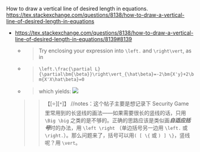 
How to draw a vertical line of desired length in equations. https://tex.stackexchange.com/questions/8138/how-to-draw-a-vertical-line-of-desired-length-in-equations
- https://tex.stackexchange.com/questions/8138/how-to-draw-a-vertical-line-of-desired-length-in-equations/8139#8139
  * > Try enclosing your expression into `\left.` and `\right\vert`, as in 
  * > `\left.\frac{\partial L}{\partial\bm{\beta}}\right\vert_{\hat\beta}=-2\bm{X'y}+2\bm{X'X\hat\beta}=0`
  * > which yields: ![](https://i.stack.imgur.com/cTQrM.png)
  >> 【[:star:][`*`]】 //notes：这个帖子主要是想记录下 Security Game 里常用到的长竖线的画法——如果需要很长的竖线的话，只用 `\Big \big` 之类的是不够的。正确的思路应该是类似画***自适应括号***时的办法，用 `\left \right` （单边括号另一边用 `\left.` 或 `\right.`）。那么问题来了，括号可以用`( [ \{` 或 `) ] \}`，竖线呢？用 `\vert`。
